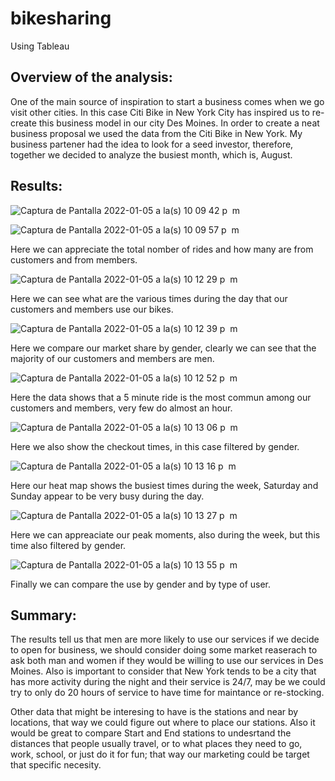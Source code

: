 # bikesharing
Using Tableau



## Overview of the analysis: 

One of the main source of inspiration to start a business comes when we go visit other cities. In this case Citi Bike in New York City has inspired us to re-create this business model in our city Des Moines. In order to create a neat business proposal we used the data from the  Citi Bike in New York. My business partener had the idea to look for a seed investor, therefore, together we decided to analyze the busiest month, which is, August. 



## Results: 
![Captura de Pantalla 2022-01-05 a la(s) 10 09 42 p  m](https://user-images.githubusercontent.com/37987602/148334038-775c6823-05f0-4705-80e4-5a0f92ef20bd.png)

![Captura de Pantalla 2022-01-05 a la(s) 10 09 57 p  m](https://user-images.githubusercontent.com/37987602/148334045-44906a97-1750-4f5d-a0da-937a40bfd7cf.png)

Here we can appreciate the total nomber of rides and how many are from customers and from members. 

![Captura de Pantalla 2022-01-05 a la(s) 10 12 29 p  m](https://user-images.githubusercontent.com/37987602/148334047-c296e5ca-4916-4eff-9455-0d90cae9ac4b.png)

Here we can see what are the various times during the day that our customers and members use our bikes. 

![Captura de Pantalla 2022-01-05 a la(s) 10 12 39 p  m](https://user-images.githubusercontent.com/37987602/148334048-4e8842d4-134a-42fa-936c-54d063e77722.png)

Here we compare our market share by gender, clearly we can see that the majority of our customers and members are men. 

![Captura de Pantalla 2022-01-05 a la(s) 10 12 52 p  m](https://user-images.githubusercontent.com/37987602/148334050-5856d302-6489-4f57-895d-e8d8607279ff.png)

Here the data shows that a 5 minute ride is the most commun among our customers and members, very few do almost an hour. 

![Captura de Pantalla 2022-01-05 a la(s) 10 13 06 p  m](https://user-images.githubusercontent.com/37987602/148334052-fb2f4b88-f7af-4e92-aad1-1bae899d9cf5.png)

Here we also show the checkout times, in this case filtered by gender. 


![Captura de Pantalla 2022-01-05 a la(s) 10 13 16 p  m](https://user-images.githubusercontent.com/37987602/148335581-41ae3152-21a2-4a7e-b30e-7db772880584.png)

Here our heat map shows the busiest times during the week, Saturday and Sunday appear to be very busy during the day. 

![Captura de Pantalla 2022-01-05 a la(s) 10 13 27 p  m](https://user-images.githubusercontent.com/37987602/148335582-e5b96460-7038-4180-9adb-10df42833294.png)

Here we can appreaciate our peak moments, also during the week, but this time also filtered by gender.

![Captura de Pantalla 2022-01-05 a la(s) 10 13 55 p  m](https://user-images.githubusercontent.com/37987602/148334055-787b79e0-71fd-4b4c-b538-6bb770143f62.png)

Finally we can compare the use by gender and by type of user. 

## Summary: 

The results tell us that men are more likely to use our services if we decide to open for business, we should consider doing some market reaserach to ask both man and women if they would be willing to use our services in Des Moines. Also is important to consider that New York tends to be a city that has more activity during the night and their service is 24/7, may be we could try to only do 20 hours of service to have time for maintance or re-stocking. 

Other data that might be interesing to have is the stations and near by locations, that way we could figure out where to place our stations. Also it would be great to compare Start and End stations to undesrtand the distances that people usually travel, or to what places they need to go, work, school, or just do it for fun; that way our marketing could be target that specific necesity. 
